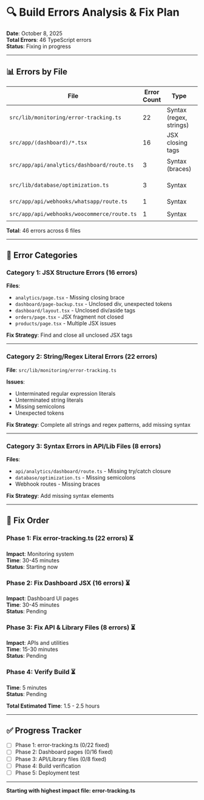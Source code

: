 # 🔍 Build Errors Analysis & Fix Plan

**Date**: October 8, 2025  
**Total Errors**: 46 TypeScript errors  
**Status**: Fixing in progress

---

## 📊 **Errors by File**

| File | Error Count | Type | Priority |
|------|-------------|------|----------|
| `src/lib/monitoring/error-tracking.ts` | 22 | Syntax (regex, strings) | 🔴 HIGH |
| `src/app/(dashboard)/*.tsx` | 16 | JSX closing tags | 🔴 HIGH |
| `src/app/api/analytics/dashboard/route.ts` | 3 | Syntax (braces) | 🟡 MEDIUM |
| `src/lib/database/optimization.ts` | 3 | Syntax | 🟡 MEDIUM |
| `src/app/api/webhooks/whatsapp/route.ts` | 1 | Syntax | 🟢 LOW |
| `src/app/api/webhooks/woocommerce/route.ts` | 1 | Syntax | 🟢 LOW |

**Total**: 46 errors across 6 files

---

## 🎯 **Error Categories**

### Category 1: JSX Structure Errors (16 errors)
**Files**:
- `analytics/page.tsx` - Missing closing brace
- `dashboard/page-backup.tsx` - Unclosed div, unexpected tokens
- `dashboard/layout.tsx` - Unclosed div/aside tags
- `orders/page.tsx` - JSX fragment not closed
- `products/page.tsx` - Multiple JSX issues

**Fix Strategy**: Find and close all unclosed JSX tags

---

### Category 2: String/Regex Literal Errors (22 errors)
**File**: `src/lib/monitoring/error-tracking.ts`

**Issues**:
- Unterminated regular expression literals
- Unterminated string literals
- Missing semicolons
- Unexpected tokens

**Fix Strategy**: Complete all strings and regex patterns, add missing syntax

---

### Category 3: Syntax Errors in API/Lib Files (8 errors)
**Files**:
- `api/analytics/dashboard/route.ts` - Missing try/catch closure
- `database/optimization.ts` - Missing semicolons
- Webhook routes - Missing braces

**Fix Strategy**: Add missing syntax elements

---

## 🚀 **Fix Order**

### Phase 1: Fix error-tracking.ts (22 errors) ⏳
**Impact**: Monitoring system  
**Time**: 30-45 minutes  
**Status**: Starting now

### Phase 2: Fix Dashboard JSX (16 errors) ⏳  
**Impact**: Dashboard UI pages  
**Time**: 30-45 minutes  
**Status**: Pending

### Phase 3: Fix API & Library Files (8 errors) ⏳
**Impact**: APIs and utilities  
**Time**: 15-30 minutes  
**Status**: Pending

### Phase 4: Verify Build ⏳
**Time**: 5 minutes  
**Status**: Pending

**Total Estimated Time**: 1.5 - 2.5 hours

---

## ✅ **Progress Tracker**

- [ ] Phase 1: error-tracking.ts (0/22 fixed)
- [ ] Phase 2: Dashboard pages (0/16 fixed)  
- [ ] Phase 3: API/Library files (0/8 fixed)
- [ ] Phase 4: Build verification
- [ ] Phase 5: Deployment test

---

**Starting with highest impact file: error-tracking.ts**

